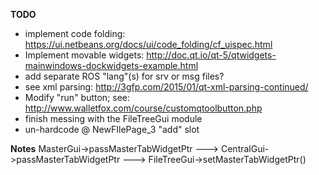 **TODO**
- implement code folding: https://ui.netbeans.org/docs/ui/code_folding/cf_uispec.html
- Implement movable widgets: http://doc.qt.io/qt-5/qtwidgets-mainwindows-dockwidgets-example.html
- add separate ROS "lang"(s) for srv or msg files?
- see xml parsing: http://3gfp.com/2015/01/qt-xml-parsing-continued/
- Modify "run" button; see: http://www.walletfox.com/course/customqtoolbutton.php
- finish messing with the FileTreeGui module
- un-hardcode @ NewFIlePage_3 "add" slot

**Notes**
MasterGui->passMasterTabWidgetPtr ---> CentralGui->passMasterTabWidgetPtr ---> FileTreeGui->setMasterTabWidgetPtr()
